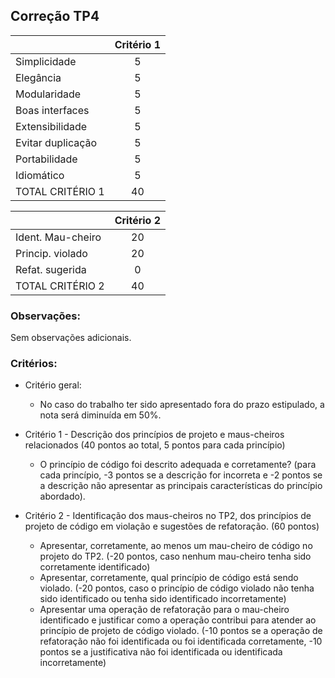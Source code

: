 Correção TP4
---

|                   | Critério 1 |  
|:------------------|:----------:|  
| Simplicidade      |     5      |  
| Elegância         |     5      |  
| Modularidade      |     5      |  
| Boas interfaces   |     5      |  
| Extensibilidade   |     5      |  
| Evitar duplicação |     5      |  
| Portabilidade     |     5      |  
| Idiomático        |     5      |  
| TOTAL CRITÉRIO 1  |    40      |
                                    
|                   | Critério 2 |  
|:------------------|:----------:|  
| Ident. Mau-cheiro |    20      |  
| Princip. violado  |    20      |  
| Refat. sugerida   |     0      |  
| TOTAL CRITÉRIO 2  |    40      |



### Observações: 
Sem observações adicionais. 

### Critérios:  

- Critério geral: 
  - No caso do trabalho ter sido apresentado fora do prazo estipulado, a nota
    será diminuída em 50%.    

- Critério 1 - Descrição dos princípios de projeto e maus-cheiros relacionados
  (40 pontos ao total, 5 pontos para cada princípio) 
  - O princípio de código foi descrito adequada e corretamente? (para cada
    princípio, -3 pontos se a descrição for incorreta e -2 pontos se a descrição
    não apresentar as principais características do princípio abordado). 

- Critério 2 - Identificação dos maus-cheiros no TP2, dos princípios de projeto
  de código em violação e sugestões de refatoração. (60 pontos) 
  - Apresentar, corretamente, ao menos um mau-cheiro de código no projeto do
    TP2. (-20 pontos, caso nenhum mau-cheiro tenha sido corretamente
    identificado) 
  - Apresentar, corretamente, qual princípio de código está sendo violado. (-20
    pontos, caso o princípio de código violado não tenha sido identificado ou
    tenha sido identificado incorretamente)
  - Apresentar uma operação de refatoração para o mau-cheiro identificado e
    justificar como a operação contribui para atender ao princípio de projeto de
    código violado. (-10 pontos se a operação de refatoração não foi
    identificada ou foi identificada corretamente, -10 pontos se a justificativa
    não foi identificada ou identificada incorretamente) 
    
